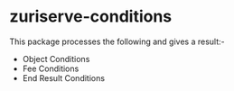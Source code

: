 # zuriserve-conditions

This package processes the following and gives a result:-

* Object Conditions
* Fee Conditions
* End Result Conditions